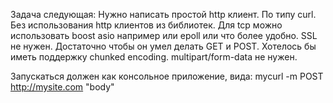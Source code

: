 Задача следующая: 
Нужно написать простой http клиент. По типу curl. Без использования http клиентов из библиотек. Для tcp можно использовать boost asio например или epoll или что более удобно. SSL не нужен.
Достаточно чтобы он умел делать GET и POST. Хотелось бы иметь поддержку chunked encoding. multipart/form-data не нужен.

Запускаться должен как консольное приложение, вида:
mycurl -m POST http://mysite.com "body"